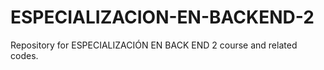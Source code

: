 # ESPECIALIZACION-EN-BACKEND-2
Repository for ESPECIALIZACIÓN EN BACK END 2 course and related codes.
